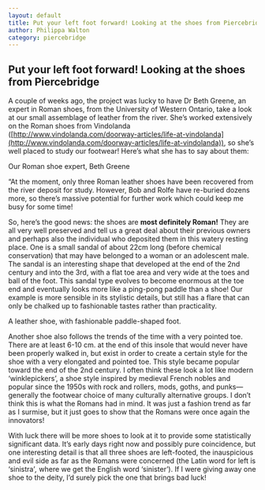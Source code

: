 ```yaml
--- 
layout: default
title: Put your left foot forward! Looking at the shoes from Piercebridge
author: Philippa Walton
category: piercebridge
---
```


Put your left foot forward! Looking at the shoes from Piercebridge
------------------------------------------------------------------
A couple of weeks ago, the project was lucky to have Dr Beth Greene, an expert in Roman shoes, from the University of Western Ontario, take a look at our small assemblage of leather from the river. She’s worked extensively on the Roman shoes from Vindolanda ([http://www.vindolanda.com/doorway-articles/life-at-vindolanda](http://www.vindolanda.com/doorway-articles/life-at-vindolanda)), so she’s well placed to study our footwear! Here’s what she has to say about them:

Our Roman shoe expert, Beth Greene

“At the moment, only three Roman leather shoes have been recovered from the river deposit for study. However, Bob and Rolfe have re-buried dozens more, so there’s massive potential for further work which could keep me busy for some time!

So, here’s the good news: the shoes are **most definitely Roman!** They are all very well preserved and tell us a great deal about their previous owners and perhaps also the individual who deposited them in this watery resting place. One is a small sandal of about 22cm long (before chemical conservation) that may have belonged to a woman or an adolescent male. The sandal is an interesting shape that developed at the end of the 2nd century and into the 3rd, with a flat toe area and very wide at the toes and ball of the foot. This sandal type evolves to become enormous at the toe end and eventually looks more like a ping-pong paddle than a shoe! Our example is more sensible in its stylistic details, but still has a flare that can only be chalked up to fashionable tastes rather than practicality.

A leather shoe, with fashionable paddle-shaped foot.

Another shoe also follows the trends of the time with a very pointed toe. There are at least 6-10 cm. at the end of this insole that would never have been properly walked in, but exist in order to create a certain style for the shoe with a very elongated and pointed toe. This style became popular toward the end of the 2nd century. I often think these look a lot like modern ‘winklepickers’, a shoe style inspired by medieval French nobles and popular since the 1950s with rock and rollers, mods, goths, and punks—generally the footwear choice of many culturally alternative groups. I don’t think this is what the Romans had in mind. It was just a fashion trend as far as I surmise, but it just goes to show that the Romans were once again the innovators!

With luck there will be more shoes to look at it to provide some statistically significant data. It’s early days right now and possibly pure coincidence, but one interesting detail is that all three shoes are left-footed, the inauspicious and evil side as far as the Romans were concerned (the Latin word for left is ‘sinistra’_,_ where we get the English word ‘sinister’). If I were giving away one shoe to the deity, I’d surely pick the one that brings bad luck!